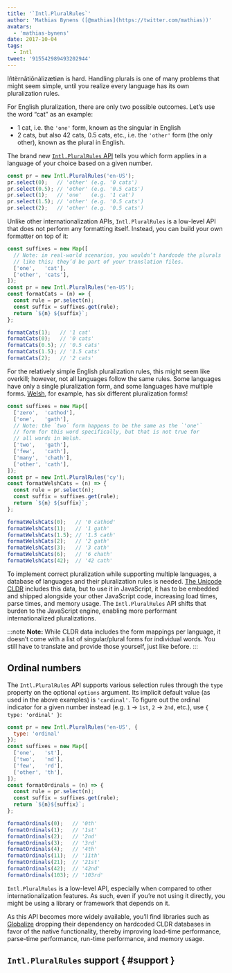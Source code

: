 ```yaml
---
title: '`Intl.PluralRules`'
author: 'Mathias Bynens ([@mathias](https://twitter.com/mathias))'
avatars:
  - 'mathias-bynens'
date: 2017-10-04
tags:
  - Intl
tweet: '915542989493202944'
---
```

Iñtërnâtiônàlizætiøn is hard. Handling plurals is one of many problems that might seem simple, until you realize every language has its own pluralization rules.

For English pluralization, there are only two possible outcomes. Let’s use the word “cat” as an example:

- 1 cat, i.e. the `'one'` form, known as the singular in English
- 2 cats, but also 42 cats, 0.5 cats, etc., i.e. the `'other'` form (the only other), known as the plural in English.

The brand new [`Intl.PluralRules` API](https://github.com/tc39/proposal-intl-plural-rules) tells you which form applies in a language of your choice based on a given number.

```js
const pr = new Intl.PluralRules('en-US');
pr.select(0);   // 'other' (e.g. '0 cats')
pr.select(0.5); // 'other' (e.g. '0.5 cats')
pr.select(1);   // 'one'   (e.g. '1 cat')
pr.select(1.5); // 'other' (e.g. '0.5 cats')
pr.select(2);   // 'other' (e.g. '0.5 cats')
```

Unlike other internationalization APIs, `Intl.PluralRules` is a low-level API that does not perform any formatting itself. Instead, you can build your own formatter on top of it:

```js
const suffixes = new Map([
  // Note: in real-world scenarios, you wouldn’t hardcode the plurals
  // like this; they’d be part of your translation files.
  ['one',   'cat'],
  ['other', 'cats'],
]);
const pr = new Intl.PluralRules('en-US');
const formatCats = (n) => {
  const rule = pr.select(n);
  const suffix = suffixes.get(rule);
  return `${n} ${suffix}`;
};

formatCats(1);   // '1 cat'
formatCats(0);   // '0 cats'
formatCats(0.5); // '0.5 cats'
formatCats(1.5); // '1.5 cats'
formatCats(2);   // '2 cats'
```

For the relatively simple English pluralization rules, this might seem like overkill; however, not all languages follow the same rules. Some languages have only a single pluralization form, and some languages have multiple forms. [Welsh](http://unicode.org/cldr/charts/latest/supplemental/language_plural_rules.html#rules), for example, has six different pluralization forms!

```js
const suffixes = new Map([
  ['zero',  'cathod'],
  ['one',   'gath'],
  // Note: the `two` form happens to be the same as the `'one'`
  // form for this word specifically, but that is not true for
  // all words in Welsh.
  ['two',   'gath'],
  ['few',   'cath'],
  ['many',  'chath'],
  ['other', 'cath'],
]);
const pr = new Intl.PluralRules('cy');
const formatWelshCats = (n) => {
  const rule = pr.select(n);
  const suffix = suffixes.get(rule);
  return `${n} ${suffix}`;
};

formatWelshCats(0);   // '0 cathod'
formatWelshCats(1);   // '1 gath'
formatWelshCats(1.5); // '1.5 cath'
formatWelshCats(2);   // '2 gath'
formatWelshCats(3);   // '3 cath'
formatWelshCats(6);   // '6 chath'
formatWelshCats(42);  // '42 cath'
```

To implement correct pluralization while supporting multiple languages, a database of languages and their pluralization rules is needed. [The Unicode CLDR](http://cldr.unicode.org/) includes this data, but to use it in JavaScript, it has to be embedded and shipped alongside your other JavaScript code, increasing load times, parse times, and memory usage. The `Intl.PluralRules` API shifts that burden to the JavaScript engine, enabling more performant internationalized pluralizations.

:::note
**Note:** While CLDR data includes the form mappings per language, it doesn’t come with a list of singular/plural forms for individual words. You still have to translate and provide those yourself, just like before.
:::

## Ordinal numbers

The `Intl.PluralRules` API supports various selection rules through the `type` property on the optional `options` argument. Its implicit default value (as used in the above examples) is `'cardinal'`. To figure out the ordinal indicator for a given number instead (e.g. `1` → `1st`, `2` → `2nd`, etc.), use `{ type: 'ordinal' }`:

```js
const pr = new Intl.PluralRules('en-US', {
  type: 'ordinal'
});
const suffixes = new Map([
  ['one',   'st'],
  ['two',   'nd'],
  ['few',   'rd'],
  ['other', 'th'],
]);
const formatOrdinals = (n) => {
  const rule = pr.select(n);
  const suffix = suffixes.get(rule);
  return `${n}${suffix}`;
};

formatOrdinals(0);   // '0th'
formatOrdinals(1);   // '1st'
formatOrdinals(2);   // '2nd'
formatOrdinals(3);   // '3rd'
formatOrdinals(4);   // '4th'
formatOrdinals(11);  // '11th'
formatOrdinals(21);  // '21st'
formatOrdinals(42);  // '42nd'
formatOrdinals(103); // '103rd'
```

`Intl.PluralRules` is a low-level API, especially when compared to other internationalization features. As such, even if you’re not using it directly, you might be using a library or framework that depends on it.

As this API becomes more widely available, you’ll find libraries such as [Globalize](https://github.com/globalizejs/globalize#plural-module) dropping their dependency on hardcoded CLDR databases in favor of the native functionality, thereby improving load-time performance, parse-time performance, run-time performance, and memory usage.

## `Intl.PluralRules` support { #support }

<feature-support chrome="63 /blog/v8-release-63"
                 firefox="58"
                 safari="no"
                 nodejs="10"
                 babel="no"></feature-support>
